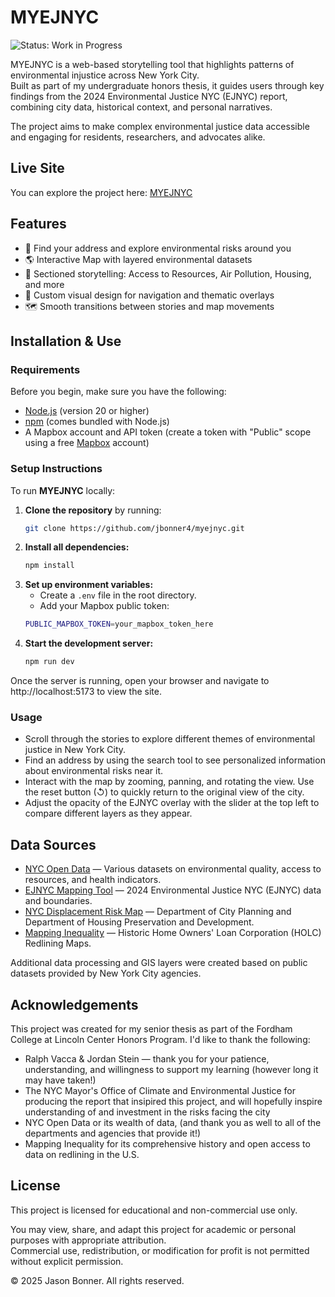 # MYEJNYC
![Status: Work in Progress](https://img.shields.io/badge/status-work_in_progress-yellow)


MYEJNYC is a web-based storytelling tool that highlights patterns of environmental injustice across New York City.  
Built as part of my undergraduate honors thesis, it guides users through key findings from the 2024 Environmental Justice NYC (EJNYC) report, combining city data, historical context, and personal narratives.

The project aims to make complex environmental justice data accessible and engaging for residents, researchers, and advocates alike.

## Live Site

You can explore the project here: [MYEJNYC](https://myejnyc.onrender.com)


## Features

- 📍 Find your address and explore environmental risks around you
- 🌎 Interactive Map with layered environmental datasets
- 🧩 Sectioned storytelling: Access to Resources, Air Pollution, Housing, and more
- 🎨 Custom visual design for navigation and thematic overlays
- 🗺️ Smooth transitions between stories and map movements

## Installation & Use

### Requirements
Before you begin, make sure you have the following:

- [Node.js](https://nodejs.org/) (version 20 or higher)
- [npm](https://www.npmjs.com/) (comes bundled with Node.js)
- A Mapbox account and API token (create a token with "Public" scope using a free [Mapbox](https://www.mapbox.com) account)

### Setup Instructions

To run **MYEJNYC** locally:

1. **Clone the repository** by running:
   ```bash
   git clone https://github.com/jbonner4/myejnyc.git
   ```
2. **Install all dependencies:**
    ```bash
    npm install
    ```
3. **Set up environment variables:**
    - Create a `.env` file in the root directory.
    - Add your Mapbox public token:
    ```bash
    PUBLIC_MAPBOX_TOKEN=your_mapbox_token_here
    ```
4. **Start the development server:**
    ```bash
    npm run dev
    ```

Once the server is running, open your browser and navigate to http://localhost:5173 to view the site.

### Usage

- Scroll through the stories to explore different themes of environmental justice in New York City.
- Find an address by using the search tool to see personalized information about environmental risks near it.
- Interact with the map by zooming, panning, and rotating the view. Use the reset button (↺) to quickly return to the original view of the city.
- Adjust the opacity of the EJNYC overlay with the slider at the top left to compare different layers as they appear.

## Data Sources

- [NYC Open Data](https://opendata.cityofnewyork.us) — Various datasets on environmental quality, access to resources, and health indicators.
- [EJNYC Mapping Tool](https://experience.arcgis.com/experience/6a3da7b920f248af961554bdf01d668b) — 2024 Environmental Justice NYC (EJNYC) data and boundaries.
- [NYC Displacement Risk Map](https://storymaps.arcgis.com/stories/79237333bb90492ba0de486c0705f9f7) — Department of City Planning and Department of Housing Preservation and Development.
- [Mapping Inequality](https://dsl.richmond.edu/panorama/redlining/) — Historic Home Owners' Loan Corporation (HOLC) Redlining Maps.

Additional data processing and GIS layers were created based on public datasets provided by New York City agencies.


## Acknowledgements
This project was created for my senior thesis as part of the Fordham College at Lincoln Center Honors Program. I'd like to thank the following:
- Ralph Vacca & Jordan Stein — thank you for your patience, understanding, and willingness to support my learning (however long it may have taken!)
- The NYC Mayor's Office of Climate and Environmental Justice for producing the report that insipired this project, and will hopefully inspire understanding of and investment in the risks facing the city
- NYC Open Data or its wealth of data, (and thank you as well to all of the departments and agencies that provide it!)
- Mapping Inequality for its comprehensive history and open access to data on redlining in the U.S.

## License

This project is licensed for educational and non-commercial use only.

You may view, share, and adapt this project for academic or personal purposes with appropriate attribution.  
Commercial use, redistribution, or modification for profit is not permitted without explicit permission.

© 2025 Jason Bonner. All rights reserved.

